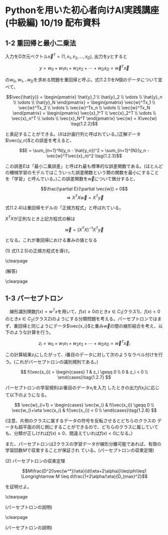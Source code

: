 # Pythonを用いた初心者向けAI実践講座(中級編) 10/19 配布資料

## 1-2 重回帰と最小二乗法

入力をD次元ベクトル$\vec{x}^T = (1,x_1,x_2,...,x_D)$, 出力を$y$とすると

$$y = w_0 + w_1x_1 + w_2x_2 + \cdots + w_Dx_D = \vec{w}^T\vec{x} \tag{1.2.1}$$

の$w_0,w_1,..w_D$を求める問題を重回帰と呼ぶ。式(1.2.1)を$N$個のデータについて並べて、

$$\vec{\hat{y}} = \begin{pmatrix}
\hat{y}_1  \\
\hat{y}_2 \\
\vdots \\
\hat{y}_n \\
\vdots \\
\hat{y}_N
\end{pmatrix} = \begin{pmatrix}
\vec{w}^Tx_1  \\
\vec{w}^Tx_2 \\
\vdots \\
\vec{w}^Tx_n \\
\vdots \\
\vec{w}^Tx_N
\end{pmatrix} = \begin{pmatrix}
\vec{x}_1^T  \\
\vec{x}_2^T \\
\vdots \\
\vec{x}_n^T \\
\vdots \\
\vec{x}_N^T
\end{pmatrix} \vec{w} = X\vec{w} \tag{1.2.2}$$

と表記することができる。($X$は計画行列と呼ばれている。)正解データ$\vec{y_n}$との誤差を考えると、

$$E = \sum_{n=1}^N(y_n - \hat{y_n})^2 = \sum_{n=1}^{N}(y_n - \vec{w}^T\vec{x}_n)^2 \tag{1.2.3}$$

この誤差$E$は「最小二乗誤差」と呼ばれ最も標準的な誤差関数である。(ほとんどの機械学習のモデルではこういった誤差関数という類の関数を最小にすることを「学習」と呼んでいる。)この誤差関数を$\vec{w}$について微分すると、

$$\frac{\partial E}{\partial \vec{w}} = 0$$
$$\Longrightarrow X^TX\vec{w} = X^T\vec{y} \tag{1.2.4}$$

式(1.2.4)は重回帰モデルの「正規方程式」と呼ばれている。

$X^TX$が正則なとき上記方程式の解は

$$\vec{w} = (X^TX)^{-1}X^T\vec{y} \tag{1.2.5}$$

となる。これが重回帰における重みの値となる

(1) 式(1.2.5)の正規方程式を導け。

\clearpage

(解答)

\clearpage


## 1-3 パーセプトロン
　線形識別関数$f(x)=w^Tx$を用いて、$f(x) \geq 0$のとき$x \in C_1$(クラス1)、$f(x) < 0$のとき$x\in C_2$(クラス2)のようにする分類問題を考える。パーセプトロンではまず、重回帰と同じようにデータ$\vec{x_i}$と重み$\vec{w}$の間の線形結合を考え、以下のような計算を行う。

$$z_i =  w_0 + w_1x_1 + w_2x_2 + \cdots + w_Dx_D = \vec{w}^T\vec{x}_i \tag{1.2.6}$$

この計算結果$z_i$にしたがって、$i$番目のデータに対して次のようなラベル付けを行う。(これがパーセプトロンの識別規則である。)

$$
    f(\vec{x_i}) =
        \begin{cases}
            1 & z_i \geqq 0 \\
            0 & z_i < 0 \\
        \end{cases}\tag{1.2.7}
$$

パーセプトロンの学習規則は$i$番目のデータ$x_i$を入力
したときの出力$f(x_i)$に応じて以下のようになる。

$$
    \vec{w}_{i+1} =
        \begin{cases}
            \vec{w_i} & f(\vec{x_i}) \geqq 0 \\
            \vec{w_i}+\eta \vec{x_i} & f(\vec{x_i}) < 0 \\
        \end{cases}\tag{1.2.8}
$$

(注意、片側のクラスに属するデータの符号を反転させるとどちらのクラスの
データも超平面の同じ側にすることができるので、どちらのクラスに属していても、分類が正しければ$f(x) \geq 0$、間違えていれば$f(x) < 0$になる。)

また、パーセプトロンは2クラスの学習データが線形分離可能であれば、有限の学習回数$M$で収束することが保証され
ている。(パーセプトロンの収束定理)

(2) パーセプトロンの収束定理

$$M\frac{D^2(\vec{w^*})\eta}{d(\eta+2\alpha)}\leq\phi\leq1 \Longrightarrow M \leq d\frac{1+2\alpha/\eta}{D_{max}^2}$$

  を証明せよ。

\clearpage

(パーセプトロンの説明)

\clearpage

(パーセプトロンの説明)

